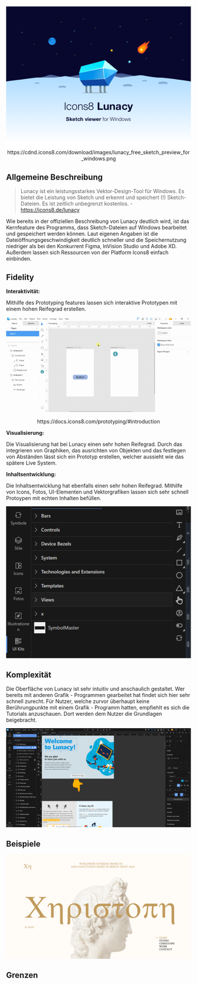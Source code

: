 <p align="center">
    <img src="./lunacy_free_sketch_preview_for_windows.png">
    https://cdnd.icons8.com/download/images/lunacy_free_sketch_preview_for_windows.png
</p>

## Allgemeine Beschreibung

> Lunacy ist ein leistungsstarkes Vektor-Design-Tool für Windows. Es bietet die Leistung von Sketch und erkennt und speichert (!) Sketch-Dateien. Es ist zeitlich unbegrenzt kostenlos. - https://icons8.de/lunacy

Wie bereits in der offiziellen Beschreibung von Lunacy deutlich wird, ist das Kernfeature des Programms, dass Sketch-Dateien auf Windows bearbeitet und gespeichert werden können. Laut eigenen Angaben ist die Dateiöffnungsgeschwindigkeit deutlich schneller und die Speichernutzung niedriger als bei den Konkurrent Figma, InVision Studio und Adobe XD. Außerdem lassen sich Ressourcen von der Platform Icons8 einfach einbinden.

## Fidelity

**Interaktivität:**

Mithilfe des Prototyping features lassen sich interaktive Prototypen mit einem hohen Reifegrad erstellen.

<p align="center">
  <img src="./proto-demo.gif">
</p>

<p align="center">https://docs.icons8.com/prototyping/#introduction</p>

**Visualisierung:**

Die Visualisierung hat bei Lunacy einen sehr hohen Reifegrad. Durch das integrieren von Graphiken, das ausrichten von Objekten und das festlegen von Abständen lässt sich ein Prototyp erstellen, welcher aussieht wie das spätere Live System.

**Inhaltsentwicklung:**

Die Inhaltsentwicklung hat ebenfalls einen sehr hohen Reifegrad. Mithilfe von Icons, Fotos, UI-Elementen und Vektorgrafiken lassen sich sehr schnell Protoypen mit echten Inhalten befüllen.

<p align="center">
  <img src="./visualisierung.PNG">
</p>

## Komplexität

Die Oberfläche von Lunacy ist sehr intuitiv und anschaulich gestaltet. Wer bereits mit anderen Grafik - Programmen gearbeitet hat findet sich hier sehr schnell zurecht. Für Nutzer, welche zurvor überhaupt keine Berührungpunkte mit einem Grafik - Programm hatten, empfiehlt es sich die Tutorials anzuschauen. Dort werden dem Nutzer die Grundlagen beigebracht.

<p align="center">
  <img src="./tutorial.PNG">
</p>


## Beispiele

<p align="center">
  <img src="./sketch/Full HD.png">
</p>


## Grenzen
